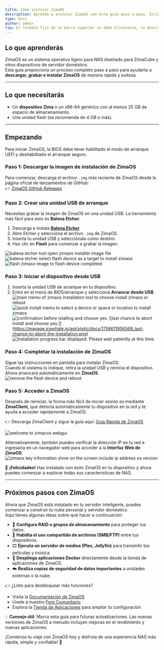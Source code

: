 ```yaml
---
title: Cómo instalar ZimaOS
description: Aprende a instalar ZimaOS con esta guía paso a paso. Incluye la descarga de la imagen, el proceso de grabado en USB, la instalación y el inicio de sesión a través de ZimaClient o dirección IP.
type: Docs
author: admin
tip: El formato fijo de la barra superior no debe eliminarse, la descripción será un resumen del artículo, si no se rellena se tomará el primer párrafo como texto descriptivo.
---
```


## Lo que aprenderás
ZimaOS es un sistema operativo ligero para NAS diseñado para ZimaCube y otros dispositivos de servidor doméstico.  
Esta guía proporciona un proceso completo paso a paso para ayudarte a **descargar, grabar e instalar ZimaOS** de manera rápida y exitosa.

---

## Lo que necesitarás
- Un **dispositivo Zima** o un x86-64 genérico con al menos 25 GB de espacio de almacenamiento.
- Una unidad flash (se recomienda de 4 GB o más).

---

## Empezando
Para iniciar ZimaOS, la BIOS debe tener habilitado el modo de arranque UEFI y deshabilitado el arranque seguro.

### Paso 1: Descargar la imagen de instalación de ZimaOS
Para comenzar, descarga el archivo `.img` más reciente de ZimaOS desde la página oficial de lanzamientos de GitHub:  
👉 [ZimaOS GitHub Releases](https://github.com/IceWhaleTech/ZimaOS/releases)

### Paso 2: Crear una unidad USB de arranque
Necesitas grabar la imagen de ZimaOS en una unidad USB. La herramienta más fácil para esto es **Balena Etcher**.

1. Descarga e instala [**Balena Etcher**](https://etcher.balena.io/#download-etcher)  
2. Abre Etcher y selecciona el archivo `.img` de ZimaOS.  
3. Inserta tu unidad USB y selecciónala como destino.  
4. Haz clic en **Flash** para comenzar a grabar la imagen.  

![balena etcher tool open zimaos installer image file](https://manage.icewhale.io/api/static/docs/1758610770697_open-balenaetcher-and-mount-zimaos-installer-img.png)
![balena etcher select flash device as a target to install zimaos](https://manage.icewhale.io/api/static/docs/1758610775577_select-target-usb-device-for-zimaos-image.png)
![flash zimaso image to flash device completed](https://manage.icewhale.io/api/static/docs/1758610785477_flash-zimaos-installer-img-completed.png)

### Paso 3: Iniciar el dispositivo desde USB
1. Inserta la unidad USB de arranque en tu dispositivo.  
2. Entra en el menú de BIOS/arranque y selecciona **Arrancar desde USB**.  
![main memu of zimaos installation tool to choose install zimaos or reboot](https://manage.icewhale.io/api/static/docs/1758611834229_select-boot-to-install-zimaos.png)
![quick install memu to select a device or space or location to install zimaos](https://manage.icewhale.io/api/static/docs/1758611857595_select-space-to-install-zimaos.png)
![confirmation before istalling and choose yes.](https://manage.icewhale.io/api/static/docs/1758611899595_confirmaton-before-install.png)
![last chance to abort install and choose yes.]](https://manage.icewhale.io/api/static/docs/1758611906569_last-chance-to-abort-the-installation.png)
![Installation progress bar displayed. Please wait patiently at this time.](https://manage.icewhale.io/api/static/docs/1758611912717_installing.png)

### Paso 4: Completar la instalación de ZimaOS
Sigue las instrucciones en pantalla para instalar ZimaOS.  
Cuando el sistema lo indique, retira la unidad USB y reinicia el dispositivo.  
Ahora arrancará automáticamente en **ZimaOS**.  
![remove the flash device and reboot](https://manage.icewhale.io/api/static/docs/1758613053107_installation-zimaos-done.png)

### Paso 5: Acceder a ZimaOS
Después de reiniciar, la forma más fácil de iniciar sesión es mediante **ZimaClient**, que detecta automáticamente tu dispositivo en la red y te ayuda a acceder rápidamente a ZimaOS.  

👉 Descarga ZimaClient y sigue la guía aquí: [Guía Rápida de ZimaOS](https://www.zimaspace.com/docs/zimaos/Get-Started)  

![welcome to zimacos webgui](https://manage.icewhale.io/api/static/docs/1758611011147_Zimaos-webUI.png)

Alternativamente, también puedes verificar la dirección IP en tu red e ingresarla en un navegador web para acceder a la **Interfaz Web de ZimaOS**.  
![zimaos key information show on the screen include ip address os version](https://manage.icewhale.io/api/static/docs/1758611045998_zimaos-Information-Display-Interface.png)

🎉 **¡Felicidades!** Has instalado con éxito ZimaOS en tu dispositivo y ahora puedes comenzar a explorar todas sus características de NAS.

---

## Próximos pasos con ZimaOS

Ahora que ZimaOS está instalado en tu servidor inteligente, puedes comenzar a construir tu nube personal y servidor doméstico.  
Aquí tienes algunas ideas sobre qué hacer a continuación:

- 🔧 **Configura RAID o grupos de almacenamiento** para proteger tus datos.  
- 📂 **Habilita el uso compartido de archivos (SMB/FTP)** entre tus dispositivos.  
- 🎞️ **Ejecuta un servidor de medios (Plex, Jellyfin)** para transmitir tus películas y música.  
- 🐳 **Despliega aplicaciones Docker** directamente desde la tienda de aplicaciones de ZimaOS.  
- ☁️ **Realiza copias de seguridad de datos importantes** a unidades externas o la nube.  

👉 ¿Listo para desbloquear más funciones?  
- Visita la [Documentación de ZimaOS](https://github.com/IceWhaleTech/ZimaOS/wiki)  
- Únete a nuestro [Foro Comunitario](https://github.com/IceWhaleTech/ZimaOS/discussions)  
- Explora la [Tienda de Aplicaciones](https://github.com/IceWhaleTech/ZimaOS) para ampliar tu configuración  

💡 **Consejo útil**: Marca esta guía para futuras actualizaciones. Las nuevas versiones de ZimaOS a menudo incluyen mejoras en el rendimiento y nuevas aplicaciones.  

¡Comienza tu viaje con ZimaOS hoy y disfruta de una experiencia NAS más rápida, simple y confiable! 🚀
